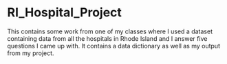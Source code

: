 # RI_Hospital_Project
This contains some work from one of my classes where I used a dataset containing data from all the hospitals in Rhode Island and I answer five questions I came up with. It contains a data dictionary as well as my output from my project.
